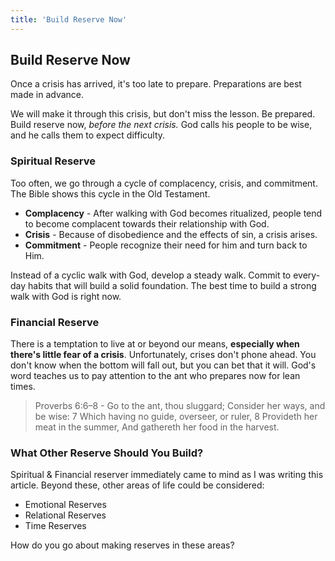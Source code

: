 ```yaml
---
title: 'Build Reserve Now'
---
```

## Build Reserve Now

Once a crisis has arrived, it's too late to prepare. Preparations are best made in advance.

We will make it through this crisis, but don't miss the lesson. Be prepared. Build reserve now, *before the next crisis.* God calls his people to be wise, and he calls them to expect difficulty.

### Spiritual Reserve

Too often, we go through a cycle of complacency, crisis, and commitment. The Bible shows this cycle in the Old Testament.

- **Complacency** - After walking with God becomes ritualized, people tend to become complacent towards their relationship with God.
- **Crisis** - Because of disobedience and the effects of sin, a crisis arises.
- **Commitment** - People recognize their need for him and turn back to Him.

Instead of a cyclic walk with God, develop a steady walk. Commit to every-day habits that will build a solid foundation. The best time to build a strong walk with God is right now.

### Financial Reserve

There is a temptation to live at or beyond our means, **especially when there's little fear of a crisis**. Unfortunately, crises don't phone ahead. You don't know when the bottom will fall out, but you can bet that it will. God's word teaches us to pay attention to the ant who prepares now for lean times.

> Proverbs 6:6–8 - Go to the ant, thou sluggard; Consider her ways, and be wise: 7 Which having no guide, overseer, or ruler, 8 Provideth her meat in the summer, And gathereth her food in the harvest.

### What Other Reserve Should You Build?

Spiritual & Financial reserver immediately came to mind as I was writing this article. Beyond these, other areas of life could be considered:

- Emotional Reserves
- Relational Reserves
- Time Reserves

How do you go about making reserves in these areas?